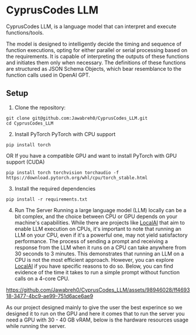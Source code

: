 # CyprusCodes LLM

CyprusCodes LLM, is a language model that can interpret and execute functions/tools. 

The model is designed to intelligently decide the timing and sequence of function executions, opting for either parallel or serial processing based on the requirements. It is capable of interpreting the outputs of these functions and initiates them only when necessary. The definitions of these functions are structured as JSON Schema Objects, which bear resemblance to the function calls used in OpenAI GPT.

## Setup

1. Clone the repository:
```bach
git clone git@github.com:Jawabreh0/CyprusCodes_LLM.git
cd CyprusCodes_LLM
```

2. Install PyTorch
PyTorch with CPU support
```bach
pip install torch
```
OR
If you have a compatible GPU and want to install PyTorch with GPU support (CUDA)
```bach
pip install torch torchvision torchaudio -f https://download.pytorch.org/whl/cpu/torch_stable.html
```

3. Install the required dependencies
```bach
pip install -r requirements.txt
```

4. Run The Server
Running a large language model (LLM) locally can be a bit complex, and the choice between CPU or GPU depends on your machine's capabilities. While there are projects like [LocalAI](https://github.com/mudler/LocalAI) that aim to enable LLM execution on CPUs, it's important to note that running an LLM on your CPU, even if it's a powerful one, may not yield satisfactory performance. The process of sending a prompt and receiving a response from the LLM when it runs on a CPU can take anywhere from 30 seconds to 3 minutes. This demonstrates that running an LLM on a CPU is not the most efficient approach. However, you can explore [LocalAI](https://github.com/mudler/LocalAI) if you have specific reasons to do so. Below, you can find evidence of the time it takes to run a simple prompt without function calls on a 4-core CPU.

https://github.com/Jawabreh0/CyprusCodes_LLM/assets/98946028/ff469318-3477-4bc9-ae99-751d6ace6ae9

As our project designed mainly to give the user the best experince so we designed it to run on the GPU and here it comes that to run the server you need a GPU with 30 - 40 GB vRAM, below is the hardware resources usage while running the server.


